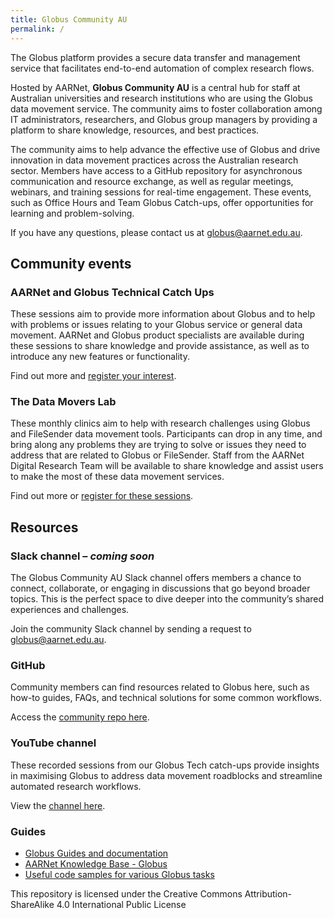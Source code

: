 ```yaml
---
title: Globus Community AU
permalink: /
---
```


The Globus platform provides a secure data transfer and management service that facilitates end-to-end automation of complex research flows.  

Hosted by AARNet, **Globus Community AU** is a central hub for staff at Australian universities and research institutions who are using the Globus data movement service. The community aims to foster collaboration among IT administrators, researchers, and Globus group managers by providing a platform to share knowledge, resources, and best practices.

The community aims to help advance the effective use of Globus and drive innovation in data movement practices across the Australian research sector. Members have access to a GitHub repository for asynchronous communication and resource exchange, as well as regular meetings, webinars, and training sessions for real-time engagement. These events, such as Office Hours and Team Globus Catch-ups, offer opportunities for learning and problem-solving.

If you have any questions, please contact us at globus@aarnet.edu.au.


## Community events

### AARNet and Globus Technical Catch Ups

These sessions aim to provide more information about Globus and to help with problems or issues relating to your Globus service or general data movement. AARNet and Globus product specialists are available during these sessions to share knowledge and provide assistance, as well as to introduce any new features or functionality. 

Find out more and [register your interest](https://aarnet.edu.au/aarnet-globus-technical-catch-ups).

### The Data Movers Lab
These monthly clinics aim to help with research challenges using Globus and FileSender data movement tools. Participants can drop in any time, and bring along any problems they are trying to solve or issues they need to address that are related to Globus or FileSender. Staff from the AARNet Digital Research Team will be available to share knowledge and assist users to make the most of these data movement services.

Find out more or [register for these sessions](https://aarnet.edu.au/the-data-movers-lab).


## Resources

### Slack channel – _coming soon_

The Globus Community AU Slack channel offers members a chance to connect, collaborate, or engaging in discussions that go beyond broader topics. This is the perfect space to dive deeper into the community’s shared experiences and challenges.

Join the community Slack channel by sending a request to globus@aarnet.edu.au.

### GitHub

Community members can find resources related to Globus here, such as how-to guides, FAQs, and technical solutions for some common workflows.

Access the [community repo here](https://github.com/AARNet/Globus-Community).

### YouTube channel

These recorded sessions from our Globus Tech catch-ups provide insights in maximising Globus to address data movement roadblocks and streamline automated research workflows.

View the [channel here](https://www.youtube.com/playlist?list=PLabaNLSF0jBArjG5wOPKpo6jBWuyYOlOS).

### Guides

* [Globus Guides and documentation](https://docs.globus.org/guides/)
* [AARNet Knowledge Base - Globus](https://support.aarnet.edu.au/hc/en-us/categories/5318479482767-Globus)
* [Useful code samples for various Globus tasks](./code/)

This repository is licensed under the Creative Commons Attribution-ShareAlike 4.0 International Public License

